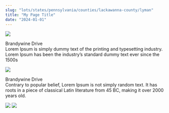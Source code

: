 ```yaml
---
slug: "lots/states/pennsylvania/counties/lackawanna-county/lyman"
title: "My Page Title"
date: "2024-01-01"
---
```


[![](https://owntheland.net/wp-content/uploads/2024/10/Brandywine-Drive-2-150x150.png)](/lackawanna/lyman/image)

Brandywine Drive  
Lorem Ipsum is simply dummy text of the printing and typesetting industry. Lorem Ipsum has been the industry’s standard dummy text ever since the 1500s

[![](https://owntheland.net/wp-content/uploads/2024/10/Brandywine-Drive-1-150x150.png)](/lackawanna/lyman/image)

Brandywine Drive  
Contrary to popular belief, Lorem Ipsum is not simply random text. It has roots in a piece of classical Latin literature from 45 BC, making it over 2000 years old.

[![](https://owntheland.net/wp-content/uploads/2024/10/Screenshot_8-1-150x150.png)](/lackawanna/lyman/image)
[![](https://owntheland.net/wp-content/uploads/2024/10/Screenshot_10-1-150x150.png)](/lackawanna/lyman/image)